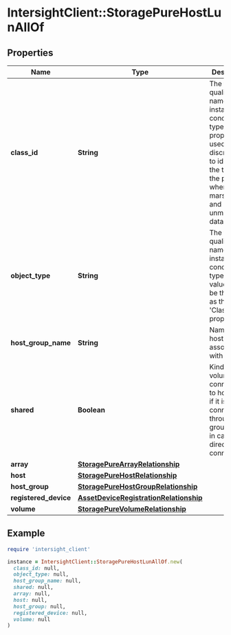 # IntersightClient::StoragePureHostLunAllOf

## Properties

| Name | Type | Description | Notes |
| ---- | ---- | ----------- | ----- |
| **class_id** | **String** | The fully-qualified name of the instantiated, concrete type. This property is used as a discriminator to identify the type of the payload when marshaling and unmarshaling data. | [default to &#39;storage.PureHostLun&#39;] |
| **object_type** | **String** | The fully-qualified name of the instantiated, concrete type. The value should be the same as the &#39;ClassId&#39; property. | [default to &#39;storage.PureHostLun&#39;] |
| **host_group_name** | **String** | Name of the host group associated with LUN. | [optional][readonly] |
| **shared** | **Boolean** | Kind of volume connection to host. True if it is connected through host group. False in case of direct host connection. | [optional][readonly] |
| **array** | [**StoragePureArrayRelationship**](StoragePureArrayRelationship.md) |  | [optional] |
| **host** | [**StoragePureHostRelationship**](StoragePureHostRelationship.md) |  | [optional] |
| **host_group** | [**StoragePureHostGroupRelationship**](StoragePureHostGroupRelationship.md) |  | [optional] |
| **registered_device** | [**AssetDeviceRegistrationRelationship**](AssetDeviceRegistrationRelationship.md) |  | [optional] |
| **volume** | [**StoragePureVolumeRelationship**](StoragePureVolumeRelationship.md) |  | [optional] |

## Example

```ruby
require 'intersight_client'

instance = IntersightClient::StoragePureHostLunAllOf.new(
  class_id: null,
  object_type: null,
  host_group_name: null,
  shared: null,
  array: null,
  host: null,
  host_group: null,
  registered_device: null,
  volume: null
)
```

